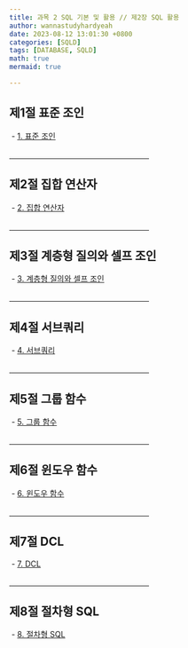 ```yaml
---
title: 과목 2 SQL 기본 및 활용 // 제2장 SQL 활용
author: wannastudyhardyeah
date: 2023-08-12 13:01:30 +0800
categories: [SQLD]
tags: [DATABASE, SQLD]
math: true
mermaid: true

---
```

<h2>제1절 표준 조인</h2>
&nbsp;- <a href="https://wannastudyhardyeah.github.io/posts/02-SQL-Basic-and-Applis-2-SQL-Basic-01-standard-join/" target="blank">1. 표준 조인</a><br>
<br>
<hr width="50%">
<h2>제2절 집합 연산자</h2>
&nbsp;- <a href="https://wannastudyhardyeah.github.io/posts/02-SQL-Basic-and-Applis-2-SQL-Basic-02-set-operator/" target="blank">2. 집합 연산자</a><br>
<br>
<hr width="50%">
<h2>제3절 계층형 질의와 셀프 조인</h2>
&nbsp;- <a href="https://wannastudyhardyeah.github.io/posts/02-SQL-Basic-and-Applis-2-SQL-Basic-03-Hierarchical-Query/" target="blank">3. 계층형 질의와 셀프 조인</a><br>
<br>
<hr width="50%">
<h2>제4절 서브쿼리</h2>
&nbsp;- <a href="https://wannastudyhardyeah.github.io/posts/02-SQL-Basic-and-Applis-2-SQL-Basic-04-Subquery/" target="blank">4. 서브쿼리</a><br>
<br>
<hr width="50%">
<h2>제5절 그룹 함수</h2>
&nbsp;- <a href="https://wannastudyhardyeah.github.io/posts/02-SQL-Basic-and-Applis-2-SQL-Basic-05-group-function/" target="blank">5. 그룹 함수</a><br>
<br>
<hr width="50%">
<h2>제6절 윈도우 함수</h2>
&nbsp;- <a href="https://wannastudyhardyeah.github.io/posts/02-SQL-Basic-and-Applis-2-SQL-Basic-06-window-function/" target="blank">6. 윈도우 함수</a><br>
<br>
<hr width="50%">
<h2>제7절 DCL</h2>
&nbsp;- <a href="https://wannastudyhardyeah.github.io/posts/02-SQL-Basic-and-Applis-2-SQL-Basic-07-dcl/" target="blank">7. DCL</a><br>
<br>
<hr width="50%">
<h2>제8절 절차형 SQL</h2>
&nbsp;- <a href="https://wannastudyhardyeah.github.io/posts/02-SQL-Basic-and-Applis-2-SQL-Basic-08-procedural-sql/" target="blank">8. 절차형 SQL</a><br>
